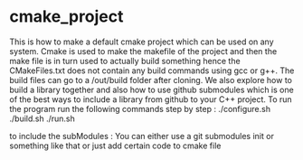 # cmake_project
This is how to make a default cmake project which can be used on any system.
Cmake is used to make the makefile of the project and then the make file is in turn used to actually build something hence the CMakeFiles.txt does not contain any build commands using gcc or g++.
The build files can go to a /out/build folder after cloning.
We also explore how to build a library together and also how to use github submodules which is one of the best ways to include a library from github to your C++ project.
To run the program run the following commands step by step : 
./configure.sh
./build.sh
./run.sh


to include the subModules : 
You can either use a git submodules init or something like that or just add certain code to cmake file 
